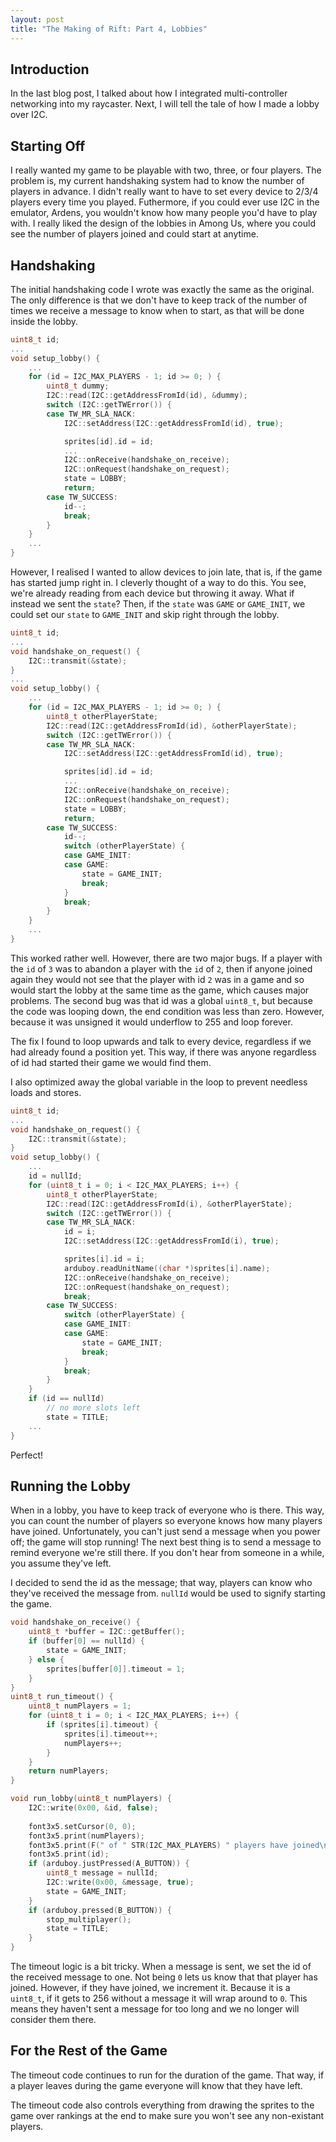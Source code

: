 ```yaml
---
layout: post
title: "The Making of Rift: Part 4, Lobbies"
---
```


## Introduction

In the last blog post, I talked about how I integrated multi-controller networking into my raycaster. Next, I will tell the tale of how I made a lobby over I2C.

## Starting Off

I really wanted my game to be playable with two, three, or four players.  The problem is, my current handshaking system had to know the number of players in advance. I didn't really want to have to set every device to 2/3/4 players every time you played. Futhermore, if you could ever use I2C in the emulator, Ardens, you wouldn't know how many people you'd have to play with. I really liked the design of the lobbies in Among Us, where you could see the number of players joined and could start at anytime.

## Handshaking

The initial handshaking code I wrote was exactly the same as the original. The only difference is that we don't have to keep track of the number of times we receive a message to know when to start, as that will be done inside the lobby.

```cpp
uint8_t id;
...
void setup_lobby() {
    ...
    for (id = I2C_MAX_PLAYERS - 1; id >= 0; ) {
        uint8_t dummy;
        I2C::read(I2C::getAddressFromId(id), &dummy);
        switch (I2C::getTWError()) {
        case TW_MR_SLA_NACK:
            I2C::setAddress(I2C::getAddressFromId(id), true);

            sprites[id].id = id;
            ...
            I2C::onReceive(handshake_on_receive);
            I2C::onRequest(handshake_on_request);
            state = LOBBY;
            return;
        case TW_SUCCESS:
            id--;
            break;
        }
    }
    ...
}
```

However, I realised I wanted to allow devices to join late, that is, if the game has started jump right in. I cleverly thought of a way to do this. You see, we're already reading from each device but throwing it away. What if instead we sent the `state`? Then, if the `state` was `GAME` or `GAME_INIT`, we could set our `state` to `GAME_INIT` and skip right through the lobby.

```cpp
uint8_t id;
...
void handshake_on_request() {
    I2C::transmit(&state);
}
...
void setup_lobby() {
    ...
    for (id = I2C_MAX_PLAYERS - 1; id >= 0; ) {
        uint8_t otherPlayerState;
        I2C::read(I2C::getAddressFromId(id), &otherPlayerState);
        switch (I2C::getTWError()) {
        case TW_MR_SLA_NACK:
            I2C::setAddress(I2C::getAddressFromId(id), true);

            sprites[id].id = id;
            ...
            I2C::onReceive(handshake_on_receive);
            I2C::onRequest(handshake_on_request);
            state = LOBBY;
            return;
        case TW_SUCCESS:
            id--;
            switch (otherPlayerState) {
            case GAME_INIT:
            case GAME:
                state = GAME_INIT;
                break;
            }
            break;
        }
    }
    ...
}
```
This worked rather well. However, there are two major bugs. If a player with the `id` of `3` was to abandon a player with the `id` of `2`, then if anyone joined again they would not see that the player with id `2` was in a game and so would start the lobby at the same time as the game, which causes major problems. The second bug was that id was a global `uint8_t`, but because the code was looping down, the end condition was less than zero. However, because it was unsigned it would underflow to 255 and loop forever.

The fix I found to loop upwards and talk to every device, regardless if we had already found a position yet. This way, if there was anyone regardless of id had started their game we would find them.

I also optimized away the global variable in the loop to prevent needless loads and stores.

```cpp
uint8_t id;
...
void handshake_on_request() {
    I2C::transmit(&state);
}
void setup_lobby() {
    ...
    id = nullId;
    for (uint8_t i = 0; i < I2C_MAX_PLAYERS; i++) {
        uint8_t otherPlayerState;
        I2C::read(I2C::getAddressFromId(i), &otherPlayerState);
        switch (I2C::getTWError()) {
        case TW_MR_SLA_NACK:
            id = i;
            I2C::setAddress(I2C::getAddressFromId(i), true);

            sprites[i].id = i;
            arduboy.readUnitName((char *)sprites[i].name);
            I2C::onReceive(handshake_on_receive);
            I2C::onRequest(handshake_on_request);
            break;
        case TW_SUCCESS:
            switch (otherPlayerState) {
            case GAME_INIT:
            case GAME:
                state = GAME_INIT;
                break;
            }
            break;
        }
    }
    if (id == nullId)
        // no more slots left
        state = TITLE;
    ...
}
```
Perfect!

## Running the Lobby

When in a lobby, you have to keep track of everyone who is there. This way, you can count the number of players so everyone knows how many players have joined. Unfortunately, you can't just send a message when you power off; the game will stop running! The next best thing is to send a message to remind everyone we're still there. If you don't hear from someone in a while, you assume they've left.

I decided to send the id as the message; that way, players can know who they've received the message from. `nullId` would be used to signify starting the game.

```cpp
void handshake_on_receive() {
    uint8_t *buffer = I2C::getBuffer();
    if (buffer[0] == nullId) {
        state = GAME_INIT;
    } else {
        sprites[buffer[0]].timeout = 1;
    }
}
uint8_t run_timeout() {
    uint8_t numPlayers = 1;
    for (uint8_t i = 0; i < I2C_MAX_PLAYERS; i++) {
        if (sprites[i].timeout) {
            sprites[i].timeout++;
            numPlayers++;
        }
    }
    return numPlayers;
}

void run_lobby(uint8_t numPlayers) {
    I2C::write(0x00, &id, false);
        
    font3x5.setCursor(0, 0);
    font3x5.print(numPlayers);
    font3x5.print(F(" of " STR(I2C_MAX_PLAYERS) " players have joined\nPress A to start\nId "));
    font3x5.print(id);
    if (arduboy.justPressed(A_BUTTON)) {
        uint8_t message = nullId;
        I2C::write(0x00, &message, true);
        state = GAME_INIT;
    }
    if (arduboy.pressed(B_BUTTON)) {
        stop_multiplayer();
        state = TITLE;
    }
}
```

The timeout logic is a bit tricky. When a message is sent, we set the id of the received message to one. Not being `0` lets us know that that player has joined. However, if they have joined, we increment it. Because it is a `uint8_t`, if it gets to 256 without a message it will wrap around to `0`. This means they haven't sent a message for too long and we no longer will consider them there.

## For the Rest of the Game

The timeout code continues to run for the duration of the game. That way, if a player leaves during the game everyone will know that they have left.

The timeout code also controls everything from drawing the sprites to the game over rankings at the end to make sure you won't see any non-existant players.